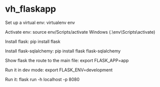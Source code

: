 # vh_flaskapp

Set up a virtual env:
virtualenv env

Activate env:
source env/Scripts/activate
Windows (.\env\Scripts\activate)

Install flask:
pip install flask

Install flask-sqlalchemy:
pip install flask flask-sqlalchemy

Show flask the route to the main file:
export FLASK_APP=app

Run it in dev mode:
export FLASK_ENV=development

Run it:
flask run -h localhost -p 8080

